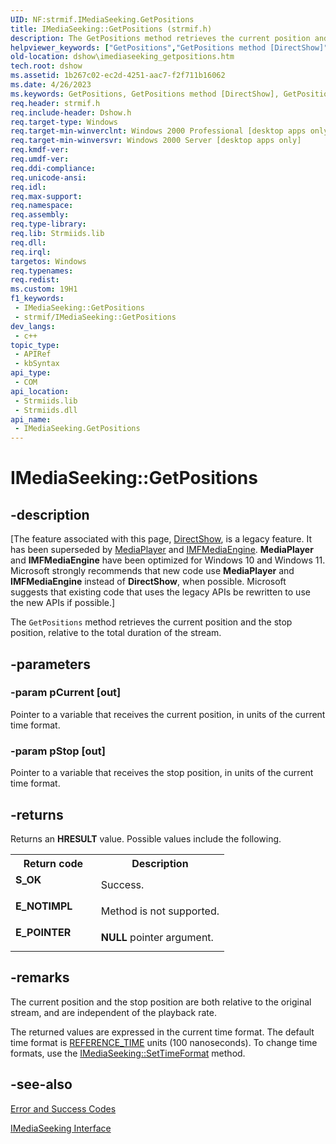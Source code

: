 ```yaml
---
UID: NF:strmif.IMediaSeeking.GetPositions
title: IMediaSeeking::GetPositions (strmif.h)
description: The GetPositions method retrieves the current position and the stop position, relative to the total duration of the stream.
helpviewer_keywords: ["GetPositions","GetPositions method [DirectShow]","GetPositions method [DirectShow]","IMediaSeeking interface","IMediaSeeking interface [DirectShow]","GetPositions method","IMediaSeeking.GetPositions","IMediaSeeking::GetPositions","IMediaSeekingGetPositions","dshow.imediaseeking_getpositions","strmif/IMediaSeeking::GetPositions"]
old-location: dshow\imediaseeking_getpositions.htm
tech.root: dshow
ms.assetid: 1b267c02-ec2d-4251-aac7-f2f711b16062
ms.date: 4/26/2023
ms.keywords: GetPositions, GetPositions method [DirectShow], GetPositions method [DirectShow],IMediaSeeking interface, IMediaSeeking interface [DirectShow],GetPositions method, IMediaSeeking.GetPositions, IMediaSeeking::GetPositions, IMediaSeekingGetPositions, dshow.imediaseeking_getpositions, strmif/IMediaSeeking::GetPositions
req.header: strmif.h
req.include-header: Dshow.h
req.target-type: Windows
req.target-min-winverclnt: Windows 2000 Professional [desktop apps only]
req.target-min-winversvr: Windows 2000 Server [desktop apps only]
req.kmdf-ver: 
req.umdf-ver: 
req.ddi-compliance: 
req.unicode-ansi: 
req.idl: 
req.max-support: 
req.namespace: 
req.assembly: 
req.type-library: 
req.lib: Strmiids.lib
req.dll: 
req.irql: 
targetos: Windows
req.typenames: 
req.redist: 
ms.custom: 19H1
f1_keywords:
 - IMediaSeeking::GetPositions
 - strmif/IMediaSeeking::GetPositions
dev_langs:
 - c++
topic_type:
 - APIRef
 - kbSyntax
api_type:
 - COM
api_location:
 - Strmiids.lib
 - Strmiids.dll
api_name:
 - IMediaSeeking.GetPositions
---
```


# IMediaSeeking::GetPositions


## -description

\[The feature associated with this page, [DirectShow](/windows/win32/directshow/directshow), is a legacy feature. It has been superseded by [MediaPlayer](/uwp/api/Windows.Media.Playback.MediaPlayer) and [IMFMediaEngine](/windows/win32/api/mfmediaengine/nn-mfmediaengine-imfmediaengine). **MediaPlayer** and **IMFMediaEngine** have been optimized for Windows 10 and Windows 11. Microsoft strongly recommends that new code use **MediaPlayer** and **IMFMediaEngine** instead of **DirectShow**, when possible. Microsoft suggests that existing code that uses the legacy APIs be rewritten to use the new APIs if possible.\]

The <code>GetPositions</code> method retrieves the current position and the stop position, relative to the total duration of the stream.

## -parameters

### -param pCurrent [out]

Pointer to a variable that receives the current position, in units of the current time format.

### -param pStop [out]

Pointer to a variable that receives the stop position, in units of the current time format.

## -returns

Returns an <b>HRESULT</b> value. Possible values include the following.

<table>
<tr>
<th>Return code</th>
<th>Description</th>
</tr>
<tr>
<td width="40%">
<dl>
<dt><b>S_OK</b></dt>
</dl>
</td>
<td width="60%">
Success.

</td>
</tr>
<tr>
<td width="40%">
<dl>
<dt><b>E_NOTIMPL</b></dt>
</dl>
</td>
<td width="60%">
Method is not supported.

</td>
</tr>
<tr>
<td width="40%">
<dl>
<dt><b>E_POINTER</b></dt>
</dl>
</td>
<td width="60%">
<b>NULL</b> pointer argument.

</td>
</tr>
</table>

## -remarks

The current position and the stop position are both relative to the original stream, and are independent of the playback rate.

The returned values are expressed in the current time format. The default time format is <a href="/windows/desktop/DirectShow/reference-time">REFERENCE_TIME</a> units (100 nanoseconds). To change time formats, use the <a href="/windows/desktop/api/strmif/nf-strmif-imediaseeking-settimeformat">IMediaSeeking::SetTimeFormat</a> method.

## -see-also

<a href="/windows/desktop/DirectShow/error-and-success-codes">Error and Success Codes</a>



<a href="/windows/desktop/api/strmif/nn-strmif-imediaseeking">IMediaSeeking Interface</a>